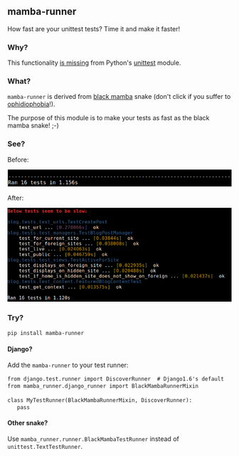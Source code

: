 ## mamba-runner

How fast are your unittest tests? Time it and make it faster!

### Why?

This functionality [is missing](http://bugs.python.org/issue4080) from Python's
[unittest](https://docs.python.org/3/library/unittest.html) module.

### What?

`mamba-runner` is derived from [black mamba](http://en.wikipedia.org/wiki/Black_mamba) snake
(don't click if you suffer to [ophidiophobia](http://en.wikipedia.org/wiki/Ophidiophobia)!).

The purpose of this module is to make your tests as fast as the black mamba snake! ;-)

### See?

Before:

![Before](https://github.com/mattack108/mamba-runner/raw/master/img/before_run.png)

After:

![After](https://github.com/mattack108/mamba-runner/raw/master/img/after_run.png)

### Try?

    pip install mamba-runner

#### Django?

Add the `mamba-runner` to your test runner:

    from django.test.runner import DiscoverRunner  # Django1.6's default
    from mamba_runner.django_runner import BlackMambaRunnerMixin

    class MyTestRunner(BlackMambaRunnerMixin, DiscoverRunner):
       pass

#### Other snake?

Use `mamba_runner.runner.BlackMambaTestRunner` instead of `unittest.TextTestRunner`.
